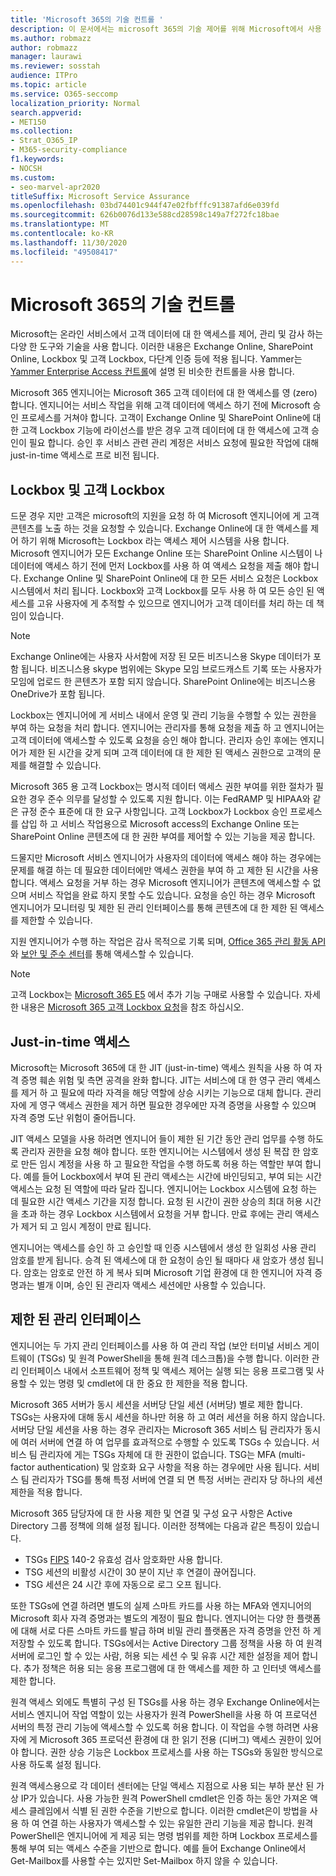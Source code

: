 ```yaml
---
title: 'Microsoft 365의 기술 컨트롤 '
description: 이 문서에서는 microsoft 365의 기술 제어를 위해 Microsoft에서 사용 하는 도구 및 기술에 대 한 개요를 제공 합니다.
ms.author: robmazz
author: robmazz
manager: laurawi
ms.reviewer: sosstah
audience: ITPro
ms.topic: article
ms.service: O365-seccomp
localization_priority: Normal
search.appverid:
- MET150
ms.collection:
- Strat_O365_IP
- M365-security-compliance
f1.keywords:
- NOCSH
ms.custom:
- seo-marvel-apr2020
titleSuffix: Microsoft Service Assurance
ms.openlocfilehash: 03bd74401c944f47e02fbfffc91387afd6e039fd
ms.sourcegitcommit: 626b0076d133e588cd28598c149a7f272fc18bae
ms.translationtype: MT
ms.contentlocale: ko-KR
ms.lasthandoff: 11/30/2020
ms.locfileid: "49508417"
---
```

# <a name="technology-controls-in-microsoft-365"></a>Microsoft 365의 기술 컨트롤 

Microsoft는 온라인 서비스에서 고객 데이터에 대 한 액세스를 제어, 관리 및 감사 하는 다양 한 도구와 기술을 사용 합니다. 이러한 내용은 Exchange Online, SharePoint Online, Lockbox 및 고객 Lockbox, 다단계 인증 등에 적용 됩니다. Yammer는 [Yammer Enterprise Access 컨트롤](assurance-yammer-enterprise-access-controls.md)에 설명 된 비슷한 컨트롤을 사용 합니다.

Microsoft 365 엔지니어는 Microsoft 365 고객 데이터에 대 한 액세스를 영 (zero) 합니다. 엔지니어는 서비스 작업을 위해 고객 데이터에 액세스 하기 전에 Microsoft 승인 프로세스를 거쳐야 합니다. 고객이 Exchange Online 및 SharePoint Online에 대 한 고객 Lockbox 기능에 라이선스를 받은 경우 고객 데이터에 대 한 액세스에 고객 승인이 필요 합니다. 승인 후 서비스 관련 관리 계정은 서비스 요청에 필요한 작업에 대해 just-in-time 액세스로 프로 비전 됩니다.

## <a name="lockbox-and-customer-lockbox"></a>Lockbox 및 고객 Lockbox

드문 경우 지만 고객은 microsoft의 지원을 요청 하 여 Microsoft 엔지니어에 게 고객 콘텐츠를 노출 하는 것을 요청할 수 있습니다. Exchange Online에 대 한 액세스를 제어 하기 위해 Microsoft는 Lockbox 라는 액세스 제어 시스템을 사용 합니다. Microsoft 엔지니어가 모든 Exchange Online 또는 SharePoint Online 시스템이 나 데이터에 액세스 하기 전에 먼저 Lockbox를 사용 하 여 액세스 요청을 제출 해야 합니다. Exchange Online 및 SharePoint Online에 대 한 모든 서비스 요청은 Lockbox 시스템에서 처리 됩니다. Lockbox와 고객 Lockbox를 모두 사용 하 여 모든 승인 된 액세스를 고유 사용자에 게 추적할 수 있으므로 엔지니어가 고객 데이터를 처리 하는 데 책임이 있습니다.

> [!NOTE]
> Exchange Online에는 사용자 사서함에 저장 된 모든 비즈니스용 Skype 데이터가 포함 됩니다. 비즈니스용 skype 범위에는 Skype 모임 브로드캐스트 기록 또는 사용자가 모임에 업로드 한 콘텐츠가 포함 되지 않습니다. SharePoint Online에는 비즈니스용 OneDrive가 포함 됩니다.

Lockbox는 엔지니어에 게 서비스 내에서 운영 및 관리 기능을 수행할 수 있는 권한을 부여 하는 요청을 처리 합니다. 엔지니어는 관리자를 통해 요청을 제출 하 고 엔지니어는 고객 데이터에 액세스할 수 있도록 요청을 승인 해야 합니다. 관리자 승인 후에는 엔지니어가 제한 된 시간을 갖게 되며 고객 데이터에 대 한 제한 된 액세스 권한으로 고객의 문제를 해결할 수 있습니다.

Microsoft 365 용 고객 Lockbox는 명시적 데이터 액세스 권한 부여를 위한 절차가 필요한 경우 준수 의무를 달성할 수 있도록 지원 합니다. 이는 FedRAMP 및 HIPAA와 같은 규정 준수 표준에 대 한 요구 사항입니다. 고객 Lockbox가 Lockbox 승인 프로세스를 삽입 하 고 서비스 작업용으로 Microsoft access의 Exchange Online 또는 SharePoint Online 콘텐츠에 대 한 권한 부여를 제어할 수 있는 기능을 제공 합니다.

드물지만 Microsoft 서비스 엔지니어가 사용자의 데이터에 액세스 해야 하는 경우에는 문제를 해결 하는 데 필요한 데이터에만 액세스 권한을 부여 하 고 제한 된 시간을 사용 합니다. 액세스 요청을 거부 하는 경우 Microsoft 엔지니어가 콘텐츠에 액세스할 수 없으며 서비스 작업을 완료 하지 못할 수도 있습니다. 요청을 승인 하는 경우 Microsoft 엔지니어가 모니터링 및 제한 된 관리 인터페이스를 통해 콘텐츠에 대 한 제한 된 액세스를 제한할 수 있습니다.

지원 엔지니어가 수행 하는 작업은 감사 목적으로 기록 되며, [Office 365 관리 활동 API](https://docs.microsoft.com/office/office-365-management-api/get-started-with-office-365-management-apis) 와 [보안 및 준수 센터](https://protection.office.com/)를 통해 액세스할 수 있습니다.

>[!NOTE]
> 고객 Lockbox는 [Microsoft 365 E5](https://products.office.com/business/office-365-enterprise-e5-business-software) 에서 추가 기능 구매로 사용할 수 있습니다. 자세한 내용은 [Microsoft 365 고객 Lockbox 요청](https://support.office.com/article/Office-365-Customer-Lockbox-Requests-36f9cdd1-e64c-421b-a7e4-4a54d16440a2)을 참조 하십시오.

## <a name="just-in-time-access"></a>Just-in-time 액세스

Microsoft는 Microsoft 365에 대 한 JIT (just-in-time) 액세스 원칙을 사용 하 여 자격 증명 훼손 위험 및 측면 공격을 완화 합니다. JIT는 서비스에 대 한 영구 관리 액세스를 제거 하 고 필요에 따라 자격을 해당 역할에 상승 시키는 기능으로 대체 합니다. 관리자에 게 영구 액세스 권한을 제거 하면 필요한 경우에만 자격 증명을 사용할 수 있으며 자격 증명 도난 위험이 줄어듭니다.

JIT 액세스 모델을 사용 하려면 엔지니어 들이 제한 된 기간 동안 관리 업무를 수행 하도록 관리자 권한을 요청 해야 합니다. 또한 엔지니어는 시스템에서 생성 된 복잡 한 암호로 만든 임시 계정을 사용 하 고 필요한 작업을 수행 하도록 허용 하는 역할만 부여 합니다. 예를 들어 Lockbox에서 부여 된 관리 액세스는 시간에 바인딩되고, 부여 되는 시간 액세스는 요청 된 역할에 따라 달라 집니다. 엔지니어는 Lockbox 시스템에 요청 하는 데 필요한 시간 액세스 기간을 지정 합니다. 요청 된 시간이 권한 상승의 최대 허용 시간을 초과 하는 경우 Lockbox 시스템에서 요청을 거부 합니다. 만료 후에는 관리 액세스가 제거 되 고 임시 계정이 만료 됩니다.

엔지니어는 액세스를 승인 하 고 승인할 때 인증 시스템에서 생성 한 일회성 사용 관리 암호를 받게 됩니다. 승격 된 액세스에 대 한 요청이 승인 될 때마다 새 암호가 생성 됩니다. 암호는 암호로 안전 하 게 복사 되며 Microsoft 기업 환경에 대 한 엔지니어 자격 증명과는 별개 이며, 승인 된 관리자 액세스 세션에만 사용할 수 있습니다.

## <a name="constrained-management-interfaces"></a>제한 된 관리 인터페이스

엔지니어는 두 가지 관리 인터페이스를 사용 하 여 관리 작업 (보안 터미널 서비스 게이트웨이 (TSGs) 및 원격 PowerShell을 통해 원격 데스크톱)을 수행 합니다. 이러한 관리 인터페이스 내에서 소프트웨어 정책 및 액세스 제어는 실행 되는 응용 프로그램 및 사용할 수 있는 명령 및 cmdlet에 대 한 중요 한 제한을 적용 합니다.

Microsoft 365 서버가 동시 세션을 서버당 단일 세션 (서버당) 별로 제한 합니다. TSGs는 사용자에 대해 동시 세션을 하나만 허용 하 고 여러 세션을 허용 하지 않습니다. 서버당 단일 세션을 사용 하는 경우 관리자는 Microsoft 365 서비스 팀 관리자가 동시에 여러 서버에 연결 하 여 업무를 효과적으로 수행할 수 있도록 TSGs 수 있습니다. 서비스 팀 관리자에 게는 TSGs 자체에 대 한 권한이 없습니다. TSG는 MFA (multi-factor authentication) 및 암호화 요구 사항을 적용 하는 경우에만 사용 됩니다. 서비스 팀 관리자가 TSG를 통해 특정 서버에 연결 되 면 특정 서버는 관리자 당 하나의 세션 제한을 적용 합니다.

Microsoft 365 담당자에 대 한 사용 제한 및 연결 및 구성 요구 사항은 Active Directory 그룹 정책에 의해 설정 됩니다. 이러한 정책에는 다음과 같은 특징이 있습니다.

- TSGs [FIPS](https://www.microsoft.com/TrustCenter/Compliance/FIPS) 140-2 유효성 검사 암호화만 사용 합니다.
- TSG 세션의 비활성 시간이 30 분이 지난 후 연결이 끊어집니다.
- TSG 세션은 24 시간 후에 자동으로 로그 오프 됩니다.

또한 TSGs에 연결 하려면 별도의 실제 스마트 카드를 사용 하는 MFA와 엔지니어의 Microsoft 회사 자격 증명과는 별도의 계정이 필요 합니다. 엔지니어는 다양 한 플랫폼에 대해 서로 다른 스마트 카드를 발급 하며 비밀 관리 플랫폼은 자격 증명을 안전 하 게 저장할 수 있도록 합니다. TSGs에서는 Active Directory 그룹 정책을 사용 하 여 원격 서버에 로그인 할 수 있는 사람, 허용 되는 세션 수 및 유휴 시간 제한 설정을 제어 합니다. 추가 정책은 허용 되는 응용 프로그램에 대 한 액세스를 제한 하 고 인터넷 액세스를 제한 합니다.

원격 액세스 외에도 특별히 구성 된 TSGs를 사용 하는 경우 Exchange Online에서는 서비스 엔지니어 작업 역할이 있는 사용자가 원격 PowerShell을 사용 하 여 프로덕션 서버의 특정 관리 기능에 액세스할 수 있도록 허용 합니다. 이 작업을 수행 하려면 사용자에 게 Microsoft 365 프로덕션 환경에 대 한 읽기 전용 (디버그) 액세스 권한이 있어야 합니다. 권한 상승 기능은 Lockbox 프로세스를 사용 하는 TSGs와 동일한 방식으로 사용 하도록 설정 됩니다.

원격 액세스용으로 각 데이터 센터에는 단일 액세스 지점으로 사용 되는 부하 분산 된 가상 IP가 있습니다. 사용 가능한 원격 PowerShell cmdlet은 인증 하는 동안 가져온 액세스 클레임에서 식별 된 권한 수준을 기반으로 합니다. 이러한 cmdlet은이 방법을 사용 하 여 연결 하는 사용자가 액세스할 수 있는 유일한 관리 기능을 제공 합니다. 원격 PowerShell은 엔지니어에 게 제공 되는 명령 범위를 제한 하며 Lockbox 프로세스를 통해 부여 되는 액세스 수준을 기반으로 합니다. 예를 들어 Exchange Online에서 Get-Mailbox를 사용할 수는 있지만 Set-Mailbox 하지 않을 수 있습니다.
